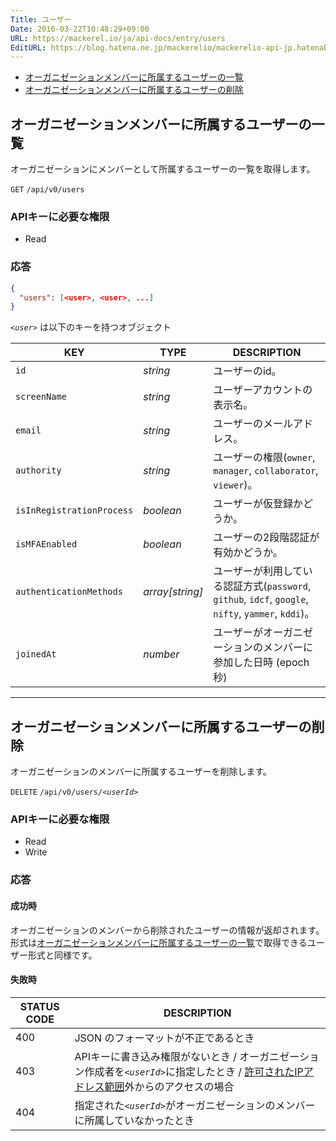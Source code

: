 ```yaml
---
Title: ユーザー
Date: 2016-03-22T10:48:29+09:00
URL: https://mackerel.io/ja/api-docs/entry/users
EditURL: https://blog.hatena.ne.jp/mackerelio/mackerelio-api-jp.hatenablog.mackerel.io/atom/entry/10328537792368066650
---
```


<ul class="internal-nav">
  <li><a href="#list">オーガニゼーションメンバーに所属するユーザーの一覧</a></li>
  <li><a href="#delete">オーガニゼーションメンバーに所属するユーザーの削除</a></li>
</ul>

<h2 id="list">オーガニゼーションメンバーに所属するユーザーの一覧</h2>

オーガニゼーションにメンバーとして所属するユーザーの一覧を取得します。

<p class="type-get">
  <code>GET</code>
  <code>/api/v0/users</code>
</p>

### APIキーに必要な権限

<ul class="api-key">
  <li class="label-read">Read</li>
</ul>

### 応答

```json
{
  "users": [<user>, <user>, ...]
}
```

<i>`<user>`</i> は以下のキーを持つオブジェクト

| KEY                       | TYPE            | DESCRIPTION                                                                                         |
| --------------            | --------        | -----------                                                                                         |
| `id`                      | *string*        | ユーザーのid。                                                                                      |
| `screenName`              | *string*        | ユーザーアカウントの表示名。                                                                        |
| `email`                   | *string*        | ユーザーのメールアドレス。                                                                          |
| `authority`               | *string*        | ユーザーの権限(`owner`, `manager`, `collaborator`, `viewer`)。                                      |
| `isInRegistrationProcess` | *boolean*       | ユーザーが仮登録かどうか。                                                                          |
| `isMFAEnabled`            | *boolean*       | ユーザーの2段階認証が有効かどうか。                                                                 |
| `authenticationMethods`   | *array[string]* | ユーザーが利用している認証方式(`password`, `github`, `idcf`, `google`, `nifty`, `yammer`, `kddi`)。 |
| `joinedAt`                | *number*        | ユーザーがオーガニゼーションのメンバーに参加した日時 (epoch秒)                                                |

----------------------------------------------

<h2 id="delete">オーガニゼーションメンバーに所属するユーザーの削除</h2>

オーガニゼーションのメンバーに所属するユーザーを削除します。

<p class="type-delete">
  <code>DELETE</code>
  <code>/api/v0/users/<em>&lt;userId&gt;</em></code>
</p>

### APIキーに必要な権限

<ul class="api-key">
  <li class="label-read">Read</li>
  <li class="label-write">Write</li>
</ul>

### 応答

#### 成功時
オーガニゼーションのメンバーから削除されたユーザーの情報が返却されます。 形式は[オーガニゼーションメンバーに所属するユーザーの一覧](#list)で取得できるユーザー形式と同様です。

#### 失敗時

<table class="default api-error-table">
  <thead>
    <tr>
      <th class="status-code">STATUS CODE</th>
      <th class="description">DESCRIPTION</th>
    </tr>
  </thead>
  <tbody>
    <tr>
      <td>400</td>
      <td>JSON のフォーマットが不正であるとき</td>
    </tr>
    <tr>
      <td>403</td>
      <td>APIキーに書き込み権限がないとき / オーガニゼーション作成者を<code><em>&lt;userId&gt;</em></code>に指定したとき / <a href="https://support.mackerel.io/hc/ja/articles/360039701952-%E3%82%AA%E3%83%BC%E3%82%AC%E3%83%8B%E3%82%BC%E3%83%BC%E3%82%B7%E3%83%A7%E3%83%B3%E3%81%AB%E5%AF%BE%E3%81%99%E3%82%8B%E3%82%A2%E3%82%AF%E3%82%BB%E3%82%B9%E3%82%92IP%E3%82%A2%E3%83%89%E3%83%AC%E3%82%B9%E3%82%92%E6%8C%87%E5%AE%9A%E3%81%97%E3%81%A6%E5%88%B6%E9%99%90%E3%81%97%E3%81%9F%E3%81%84" target="_blank">許可されたIPアドレス範囲</a>外からのアクセスの場合</td>
    </tr>
    <tr>
      <td>404</td>
      <td>指定された<code><em>&lt;userId&gt;</em></code>がオーガニゼーションのメンバーに所属していなかったとき</td>
    </tr>
  </tbody>
</table>
